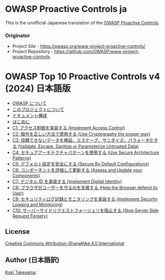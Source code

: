 # OWASP Proactive Controls ja

This is the unofficial Japanese translation of the [OWASP Proactive Controls](https://github.com/OWASP/www-project-proactive-controls).

### Originator

- Project Site - <https://owasp.org/www-project-proactive-controls/>
- Project Repository - <https://github.com/OWASP/www-project-proactive-controls>

# OWASP Top 10 Proactive Controls v4 (2024) 日本語版

* [OWASP について](Document/v4/ja/0x01-about-owasp.md)
* [このプロジェクトについて](Document/v4/ja/0x02-about-project.md)
* [ドキュメント構成](Document/v4/ja/0x03-about-structure.md)
* [はじめに](Document/v4/ja/0x04-introduction.md)
* [C1: アクセス制御を実装する (Implement Access Control)](Document/v4/ja/c1-accesscontrol.md)
* [C2: 暗号を正しい方法で使用する (Use Cryptography the proper way)](Document/v4/ja/c2-crypto.md)
* [C3: 信頼できないデータを検証、エスケープ、サニタイズ、パラメータ化する (Validate, Escape, Sanitize or Parameterize Untrusted Data)](Document/v4/ja/c3-validate-input-and-handle-exceptions.md)
* [C4: セキュアアーキテクチャパターンを使用する (Use Secure Architecture Patterns)](Document/v4/ja/c4-secure-architecture.md)
* [C5: デフォルト設定を安全にする (Secure By Default Configurations)](Document/v4/ja/c5-secure-by-default.md)
* [C6: コンポーネントを評価して更新する (Assess and Update your Components)](Document/v4/ja/c6-use-secure-dependencies.md)
* [C7: デジタル ID を実装する (Implement Digital Identity)](Document/v4/ja/c7-implement-digital-identity.md)
* [C8: ブラウザがユーザーを守るのを支援する (Help the Browser defend its User)](Document/v4/ja/c8-help-the-browser-defend-the-user.md)
* [C9: セキュリティログ記録とモニタリングを実装する (Implement Security Logging and Monitoring)](Document/v4/ja/c9-security-logging-and-monitoring.md)
* [C10: サーバーサイドリクエストフォージェリを阻止する (Stop Server Side Request Forgery)](Document/v4/ja/c10-stop-server-side-request-forgery.md)

## License

[Creative Commons Attribution-ShareAlike 4.0 International](https://creativecommons.org/licenses/by-sa/4.0/)

## Author (日本語訳)

[Koki Takeyama](https://github.com/coky-t)
